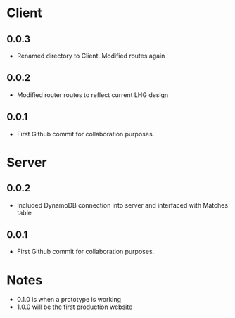 # Client

## 0.0.3
* Renamed directory to Client. Modified routes again

## 0.0.2
* Modified router routes to reflect current LHG design

## 0.0.1
* First Github commit for collaboration purposes.

# Server

## 0.0.2
* Included DynamoDB connection into server and interfaced with Matches table

## 0.0.1
* First Github commit for collaboration purposes.

# Notes

* 0.1.0 is when a prototype is working
* 1.0.0 will be the first production website
